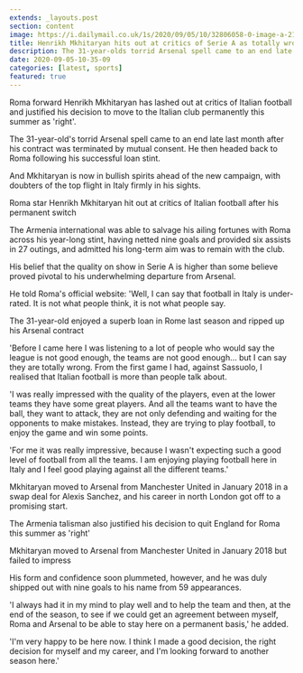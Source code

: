 ```yaml
---
extends: _layouts.post
section: content
image: https://i.dailymail.co.uk/1s/2020/09/05/10/32806058-0-image-a-21_1599297063165.jpg 
title: Henrikh Mkhitaryan hits out at critics of Serie A as totally wrong 
description: The 31-year-olds torrid Arsenal spell came to an end late last month after his contract was terminated by mutual consent. He then headed back to Roma following his successful loan stint. 
date: 2020-09-05-10-35-09 
categories: [latest, sports] 
featured: true 
--- 
```

Roma forward Henrikh Mkhitaryan has lashed out at critics of Italian football and justified his decision to move to the Italian club permanently this summer as 'right'.

The 31-year-old's torrid Arsenal spell came to an end late last month after his contract was terminated by mutual consent. He then headed back to Roma following his successful loan stint.

And Mkhitaryan is now in bullish spirits ahead of the new campaign, with doubters of the top flight in Italy firmly in his sights.

Roma star Henrikh Mkhitaryan hit out at critics of Italian football after his permanent switch

The Armenia international was able to salvage his ailing fortunes with Roma across his year-long stint, having netted nine goals and provided six assists in 27 outings, and admitted his long-term aim was to remain with the club.

His belief that the quality on show in Serie A is higher than some believe proved pivotal to his underwhelming departure from Arsenal.

He told Roma's official website: 'Well, I can say that football in Italy is under-rated. It is not what people think, it is not what people say.

The 31-year-old enjoyed a superb loan in Rome last season and ripped up his Arsenal contract

'Before I came here I was listening to a lot of people who would say the league is not good enough, the teams are not good enough… but I can say they are totally wrong. From the first game I had, against Sassuolo, I realised that Italian football is more than people talk about.

'I was really impressed with the quality of the players, even at the lower teams they have some great players. And all the teams want to have the ball, they want to attack, they are not only defending and waiting for the opponents to make mistakes. Instead, they are trying to play football, to enjoy the game and win some points.

'For me it was really impressive, because I wasn't expecting such a good level of football from all the teams. I am enjoying playing football here in Italy and I feel good playing against all the different teams.'

Mkhitaryan moved to Arsenal from Manchester United in January 2018 in a swap deal for Alexis Sanchez, and his career in north London got off to a promising start. 

The Armenia talisman also justified his decision to quit England for Roma this summer as 'right'

Mkhitaryan moved to Arsenal from Manchester United in January 2018 but failed to impress

His form and confidence soon plummeted, however, and he was duly shipped out with nine goals to his name from 59 appearances.  

'I always had it in my mind to play well and to help the team and then, at the end of the season, to see if we could get an agreement between myself, Roma and Arsenal to be able to stay here on a permanent basis,' he added.

'I'm very happy to be here now. I think I made a good decision, the right decision for myself and my career, and I'm looking forward to another season here.'

